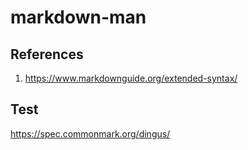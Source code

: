 # markdown-man


## References
1. <https://www.markdownguide.org/extended-syntax/>

## Test
<https://spec.commonmark.org/dingus/>
